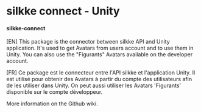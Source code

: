 # silkke connect - Unity

#### silkke-connect 
[EN] This package is the connector between silkke API and Unity application. It's used to get Avatars from users account and to use them in Unity. 
You can also use the "Figurants" Avatars available on the developer account.

[FR] Ce package est le connecteur entre l'API silkke et l'application Unity. Il est utilisé pour obtenir des Avatars à partir du compte des utilisateurs afin de les utiliser dans Unity. 
On peut aussi utiliser les Avatars 'Figurants' disponible sur le compte développeur.

More information on the Github wiki.
